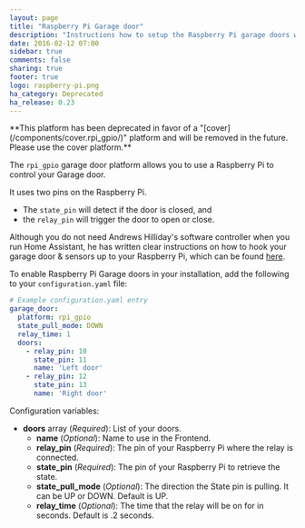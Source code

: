 ```yaml
---
layout: page
title: "Raspberry Pi Garage door"
description: "Instructions how to setup the Raspberry Pi garage doors within Home Assistant."
date: 2016-02-12 07:00
sidebar: true
comments: false
sharing: true
footer: true
logo: raspberry-pi.png
ha_category: Deprecated
ha_release: 0.23
---
```


<p class='note warning'>
**This platform has been deprecated in favor of a "[cover](/components/cover.rpi_gpio/)" platform and will be removed in the future. Please use the cover platform.**
</p>

The `rpi_gpio` garage door platform allows you to use a Raspberry Pi to control your Garage door.

It uses two pins on the Raspberry Pi.

- The `state_pin` will detect if the door is closed, and
- the `relay_pin` will trigger the door to open or close.

Although you do not need Andrews Hilliday's software controller when you run Home Assistant, he has written clear instructions on how to hook your garage door & sensors up to your Raspberry Pi, which can be found [here](https://github.com/andrewshilliday/garage-door-controller#hardware-setup).

To enable Raspberry Pi Garage doors in your installation, add the following to your `configuration.yaml` file:

```yaml
# Example configuration.yaml entry
garage_door:
  platform: rpi_gpio
  state_pull_mode: DOWN
  relay_time: 1
  doors:
    - relay_pin: 10
      state_pin: 11
      name: 'Left door'
    - relay_pin: 12
      state_pin: 13
      name: 'Right door'
```

Configuration variables:

- **doors** array (*Required*): List of your doors.
  - **name** (*Optional*): Name to use in the Frontend.
  - **relay_pin** (*Required*): The pin of your Raspberry Pi where the relay is connected.
  - **state_pin** (*Required*): The pin of your Raspberry Pi to retrieve the state.
  - **state_pull_mode** (*Optional*): The direction the State pin is pulling. It can be UP or DOWN. Default is UP.
  - **relay_time** (*Optional*): The time that the relay will be on for in seconds. Default is .2 seconds.

